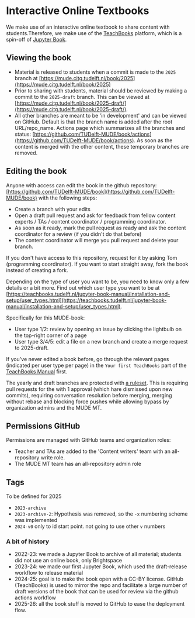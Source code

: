 # Interactive Online Textbooks

We make use of an interactive online textbook to share content with students.Therefore, we make use of the [TeachBooks](https://teachbooks.tudelft.nl/) platform, which is a spin-off of [Jupyter Book](https://jupyterbook.org/en/stable/intro.html).

## Viewing the book

- Material is released to students when a commit is made to the `2025` branch at [https://mude.citg.tudelft.nl/book/2025](https://mude.citg.tudelft.nl/book/2025)
- Prior to sharing with students, material should be reviewed by making a commit to the `2025-draft` branch. This can be viewed at [https://mude.citg.tudelft.nl/book/2025-draft/](https://mude.citg.tudelft.nl/book/2025-draft/).
- All other branches are meant to be 'in development' and can be viewed on GitHub. Default is that the branch name is added after the root URL/repo_name. Actions page which summarizes all the branches and status: [https://github.com/TUDelft-MUDE/book/actions](https://github.com/TUDelft-MUDE/book/actions). As soon as the content is merged with the other content, these temporary branches are removed.


## Editing the book
Anyone with access can edit the book in the github repository: [https://github.com/TUDelft-MUDE/book](https://github.com/TUDelft-MUDE/book) with the following steps:
- Create a branch with your edits
- Open a draft pull request and ask for feedback from fellow content experts / TAs / content coordinator / programming coordinator.
- As soon as it ready, mark the pull request as ready and ask the content coordinator for a review (if you didn't do that before)
- The content coordinator will merge you pull request and delete your branch.

If you don't have access to this repository, request for it by asking Tom (programming coordinator). If you want to start straight away, fork the book instead of creating a fork.

Depending on the type of user you want to be, you need to know only a few details or a bit more. Find out which user type you want to be at [https://teachbooks.tudelft.nl/jupyter-book-manual/installation-and-setup/user_types.html](https://teachbooks.tudelft.nl/jupyter-book-manual/installation-and-setup/user_types.html).

Specifically for this MUDE-book:
- User type 1/2: review by opening an issue by clicking the lightbulb on the top-right corner of a page
- User type 3/4/5: edit a file on a new branch and create a merge request to 2025-draft.

If you've never edited a book before, go through the relevant pages (indicated per user type per page) in the `Your first TeachBooks` part of the [TeachBooks Manual](https://teachbooks.io/manual/intro.html) first.

The yearly and draft branches are protected with [a ruleset](./Protect_main.json). This is requiring pull requests for the with 1 approval (which hare dismissed upon new commits), requiring conversation resolution before merging, merging without rebase and blocking force pushes while allowing bypass by organization admins and the MUDE MT.

## Permissions GitHub

Permissions are managed with GitHub teams and organization roles:
- Teacher and TAs are added to the 'Content writers' team with an all-repository write role.
- The MUDE MT team has an all-repository admin role

## Tags

To be defined for 2025

- `2023-archive`
- `2023-archive-2`: Hypothesis was removed, so the `-x` numbering scheme was implemented
- `2024-v0` only to id start point. not going to use other `v` numbers


### A bit of history

- 2022-23: we made a Jupyter Book to archive of all material; students did not use an online book, only Brightspace
- 2023-24: we made our first Jupyter Book, which used the draft-release workflow to release material
- 2024-25: goal is to make the book open with a CC-BY license. GitHub (TeachBooks) is used to mirror the repo and facilitate a large number of draft versions of the book that can be used for review via the github actions workflow
- 2025-26: all the book stuff is moved to GitHub to ease the deployment flow.
